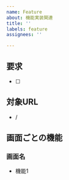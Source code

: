 ```yaml
---
name: Feature
about: 機能実装関連
title: ''
labels: feature
assignees: ''

---
```


## 要求
<!-- やるべきこと，全て終了にてOKとする -->
- [ ] 

## 対象URL
<!-- 存在する場合は記載
URL表にあるものと同じフォーマットで -->
- /

## 画面ごとの機能
<!-- 画面にどんな機能を持たせるか
何かのフォームなのか，ボタンを押すとどうなるか，どこへ遷移するか -->
### 画面名
- 機能1
